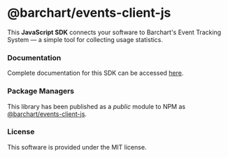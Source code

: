 # @barchart/events-client-js

This **JavaScript SDK** connects your software to Barchart's Event Tracking System — a simple tool for collecting usage statistics.

### Documentation

Complete documentation for this SDK can be accessed [here](https://docs.barchart.com/events-client-js/#/).

### Package Managers

This library has been published as a _public_ module to NPM as [@barchart/events-client-js](https://www.npmjs.com/package/@barchart/events-client-js).

### License

This software is provided under the MIT license.
